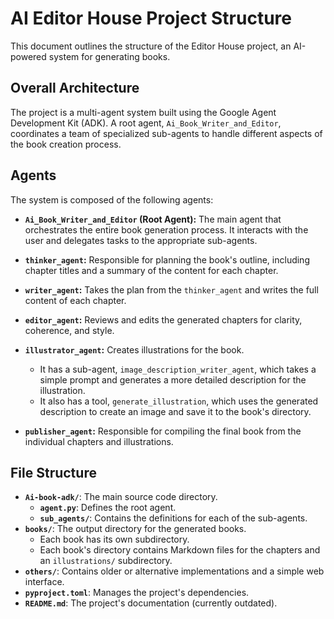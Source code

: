 # AI Editor House Project Structure

This document outlines the structure of the Editor House project, an AI-powered system for generating books.

## Overall Architecture

The project is a multi-agent system built using the Google Agent Development Kit (ADK). A root agent, `Ai_Book_Writer_and_Editor`, coordinates a team of specialized sub-agents to handle different aspects of the book creation process.

## Agents

The system is composed of the following agents:

- **`Ai_Book_Writer_and_Editor` (Root Agent):** The main agent that orchestrates the entire book generation process. It interacts with the user and delegates tasks to the appropriate sub-agents.

- **`thinker_agent`:** Responsible for planning the book's outline, including chapter titles and a summary of the content for each chapter.

- **`writer_agent`:** Takes the plan from the `thinker_agent` and writes the full content of each chapter.

- **`editor_agent`:** Reviews and edits the generated chapters for clarity, coherence, and style.

- **`illustrator_agent`:** Creates illustrations for the book.
    - It has a sub-agent, `image_description_writer_agent`, which takes a simple prompt and generates a more detailed description for the illustration.
    - It also has a tool, `generate_illustration`, which uses the generated description to create an image and save it to the book's directory.

- **`publisher_agent`:** Responsible for compiling the final book from the individual chapters and illustrations.

## File Structure

- **`Ai-book-adk/`**: The main source code directory.
  - **`agent.py`**: Defines the root agent.
  - **`sub_agents/`**: Contains the definitions for each of the sub-agents.
- **`books/`**: The output directory for the generated books.
  - Each book has its own subdirectory.
  - Each book's directory contains Markdown files for the chapters and an `illustrations/` subdirectory.
- **`others/`**: Contains older or alternative implementations and a simple web interface.
- **`pyproject.toml`**: Manages the project's dependencies.
- **`README.md`**: The project's documentation (currently outdated).
